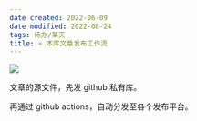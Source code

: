 ```yaml
---
date created: 2022-06-09
date modified: 2022-08-24
tags: 待办/某天
title: » 本库文章发布工作流
---
```


![](https://img2.oldwinter.top/%2B%2B%20%E6%9C%AC%E5%BA%93%E6%96%87%E7%AB%A0%E5%8F%91%E5%B8%83%E5%B7%A5%E4%BD%9C%E6%B5%81_image_1.png)

文章的源文件，先发 github 私有库。

再通过 github actions，自动分发至各个发布平台。
